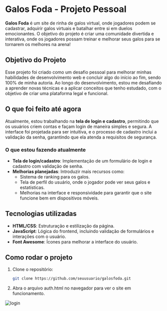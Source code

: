 # Galos Foda - Projeto Pessoal

**Galos Foda** é um site de rinha de galos virtual, onde jogadores podem se cadastrar, adquirir galos virtuais e batalhar entre si em duelos emocionantes. O objetivo do projeto é criar uma comunidade divertida e interativa, onde os jogadores possam treinar e melhorar seus galos para se tornarem os melhores na arena!

## Objetivo do Projeto

Esse projeto foi criado como um desafio pessoal para melhorar minhas habilidades de desenvolvimento web e concluir algo do início ao fim, sendo 100% de minha autoria. Ao longo do desenvolvimento, estou me desafiando a aprender novas técnicas e a aplicar conceitos que tenho estudado, com o objetivo de criar uma plataforma legal e funcional.

## O que foi feito até agora

Atualmente, estou trabalhando na **tela de login e cadastro**, permitindo que os usuários criem contas e façam login de maneira simples e segura. A interface foi projetada para ser intuitiva, e o processo de cadastro inclui a validação da senha, garantindo que ela atenda a requisitos de segurança.

### O que estou fazendo atualmente

- **Tela de login/cadastro**: Implementação de um formulário de login e cadastro com validação de senha.
- **Melhorias planejadas**: Introduzir mais recursos como:
  - Sistema de ranking para os galos.
  - Tela de perfil do usuário, onde o jogador pode ver seus galos e estatísticas.
  - Melhorias na interface e responsividade para garantir que o site funcione bem em dispositivos móveis.

## Tecnologias utilizadas

- **HTML/CSS**: Estruturação e estilização da página.
- **JavaScript**: Lógica do frontend, incluindo validação de formulários e interações com o usuário.
- **Font Awesome**: Ícones para melhorar a interface do usuário.

## Como rodar o projeto

1. Clone o repositório:
   ```bash
   git clone https://github.com/seuusuario/galosfoda.git
   
2. Abra o arquivo auth.html no navegador para ver o site em funcionamento.

![login](https://github.com/user-attachments/assets/d8bf0584-5814-43c8-9cb2-7a1919a12d54)
